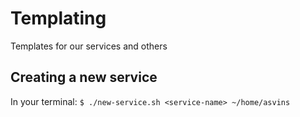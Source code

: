# Templating
Templates for our services and others

## Creating a new service
In your terminal:
  `$ ./new-service.sh <service-name> ~/home/asvins`
